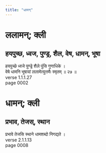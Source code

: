 ```yaml
---
title: "धामन्"
---
```


# ललामन्; क्ली
## हयपुच्छ, ध्वज, पुण्ड्र, शैल, वेष, धामन्, भूषा
हयपुच्छे ध्वजे पुण्ड्रे शैले पुंसि गुणाधिके ।<br />वेषे धामनि भूषायां ललामेत्युत्तमैः स्मृतम् ॥ २७ ॥<br />verse 1.1.1.27<br />page 0002

# धामन्; क्ली
## प्रभाव, तेजस्, स्थान
प्रभावे तेजसि स्थाने धामशब्दो निगद्यते ।<br />verse 2.1.1.13<br />page 0008

